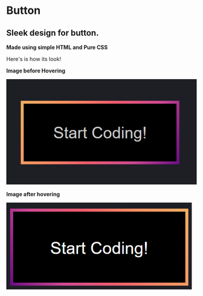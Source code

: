 # Button
## Sleek design for button.
__Made using simple HTML and Pure CSS__

Here's is how its look!

**Image before Hovering**

![before hover](./Button-1.png "The button 1")


**Image after hovering**

![after hover](./button-2.png)